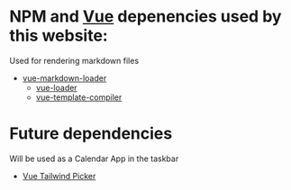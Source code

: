 # NPM and [Vue](https://vuejsexamples.com/) depenencies used by this website:

Used for rendering markdown files
- [vue-markdown-loader](https://www.npmjs.com/package/vue-markdown-loader)
  - [vue-loader](https://www.npmjs.com/package/vue-loader) 
  - [vue-template-compiler](https://www.npmjs.com/package/vue-template-compiler)

# Future dependencies
Will be used as a Calendar App in the taskbar
- [Vue Tailwind Picker](https://vue-tailwind-picker.netlify.app/examples/#light)